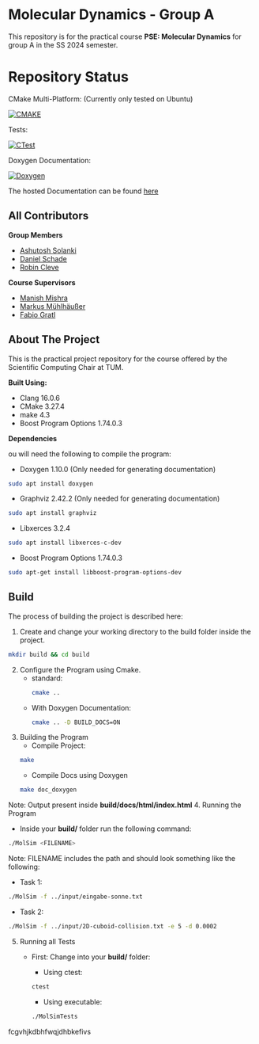 # Molecular Dynamics - Group A

This repository is for the practical course **PSE: Molecular Dynamics** for group A in the SS 2024 semester.

# Repository Status

CMake Multi-Platform: (Currently only tested on Ubuntu)

[![CMAKE](https://github.com/AshIsAtWork/MolSim/actions/workflows/cmake-multi-platform.yml/badge.svg)](https://github.com/AshIsAtWork/MolSim/actions/workflows/cmake-multi-platform.yml)

Tests:

[![CTest](https://github.com/AshIsAtWork/MolSim/actions/workflows/unit-tests.yml/badge.svg)](https://github.com/AshIsAtWork/MolSim/actions/workflows/unit-tests.yml)

Doxygen Documentation:

[![Doxygen](https://github.com/AshIsAtWork/MolSim/actions/workflows/doxygen.yml/badge.svg)](https://github.com/AshIsAtWork/MolSim/actions/workflows/doxygen.yml)

The hosted Documentation can be found [here](https://ashisatwork.github.io/MolSim/)


## All Contributors

**Group Members**

- [Ashutosh Solanki](https://github.com/AshIsAtWork)
- [Daniel Schade](https://github.com/D4ni3lSch4d3)
- [Robin Cleve](https://github.com/cleveee)

**Course Supervisors**

- [Manish Mishra](https://github.com/manishmishra6016)
- [Markus Mühlhäußer](https://github.com/thesamriel)
- [Fabio Gratl](https://github.com/FG-TUM)

## About The Project

This is the practical project repository for the course offered by the Scientific Computing Chair at TUM.

**Built Using:**

- Clang 16.0.6
- CMake 3.27.4
- make 4.3
- Boost Program Options 1.74.0.3

**Dependencies**

ou will need the following to compile the program:

- Doxygen 1.10.0 (Only needed for generating documentation)

```bash
sudo apt install doxygen
```

- Graphviz 2.42.2 (Only needed for generating documentation)

```bash
sudo apt install graphviz
```

- Libxerces 3.2.4

```bash
sudo apt install libxerces-c-dev
```

- Boost Program Options 1.74.0.3 

```bash
sudo apt-get install libboost-program-options-dev
```

## Build

The process of building the project is described here:

1. Create and change your working directory to the build folder inside the project.

```bash
mkdir build && cd build
```

2. Configure the Program using Cmake.
    - standard:
         ```bash
         cmake ..
         ```
    - With Doxygen Documentation:
         ```bash
         cmake .. -D BUILD_DOCS=ON
         ```
3. Building the Program
    - Compile Project:
   ```bash
   make 
   ```
    - Compile Docs using Doxygen
   ```bash
   make doc_doxygen
   ```
Note: Output present inside **build/docs/html/index.html**
4. Running the Program
   - Inside your **build/** folder run the following command:
   ```bash
   ./MolSim <FILENAME>
   ```
   Note: FILENAME includes the path and should look something like the following:
   - Task 1:
   ```bash
   ./MolSim -f ../input/eingabe-sonne.txt
   ```
   - Task 2:
   ```bash
   ./MolSim -f ../input/2D-cuboid-collision.txt -e 5 -d 0.0002
   ```
5. Running all Tests
   - First: Change into your **build/** folder:
   
     - Using ctest:
     ```bash
     ctest
     ```
     - Using executable:
     ```bash
     ./MolSimTests
     ```
fcgvhjkdbhfwqjdhbkefivs

   